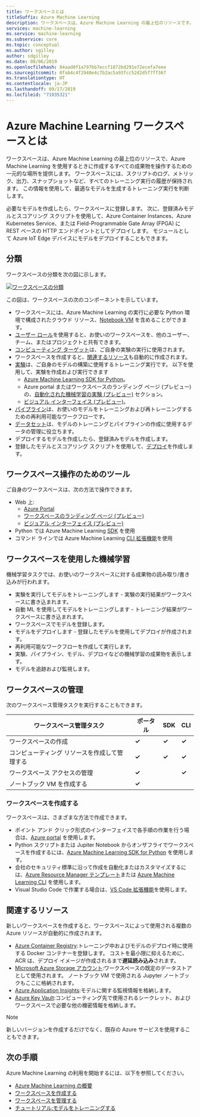 ```yaml
---
title: ワークスペースとは
titleSuffix: Azure Machine Learning
description: ワークスペースは、Azure Machine Learning の最上位のリソースです。 スクリプトのログ、メトリック、出力、スナップショットなど、すべてのトレーニング実行の履歴も保持されています。 この情報を使用して、最適なモデルを生成するトレーニング実行を判断します
services: machine-learning
ms.service: machine-learning
ms.subservice: core
ms.topic: conceptual
ms.author: sgilley
author: sdgilley
ms.date: 08/06/2019
ms.openlocfilehash: 84aad0f1a797bb7eccf1872bd291e72ecefa7eee
ms.sourcegitcommit: 0fab4c4f2940e4c7b2ac5a93fcc52d2d5f7ff367
ms.translationtype: HT
ms.contentlocale: ja-JP
ms.lasthandoff: 09/17/2019
ms.locfileid: "71035321"
---
```

# <a name="what-is-an-azure-machine-learning-workspace"></a>Azure Machine Learning ワークスペースとは

ワークスペースは、Azure Machine Learning の最上位のリソースで、Azure Machine Learning を使用するときに作成するすべての成果物を操作するための一元的な場所を提供します。  ワークスペースには、スクリプトのログ、メトリック、出力、スナップショットなど、すべてのトレーニング実行の履歴が保持されます。 この情報を使用して、最適なモデルを生成するトレーニング実行を判断します。  

必要なモデルを作成したら、ワークスペースに登録します。 次に、登録済みモデルとスコアリング スクリプトを使用して、Azure Container Instances、Azure Kubernetes Service、または Field-Programmable Gate Array (FPGA) に REST ベースの HTTP エンドポイントとしてデプロイします。 モジュールとして Azure IoT Edge デバイスにモデルをデプロイすることもできます。

## <a name="taxonomy"></a>分類 

ワークスペースの分類を次の図に示します。

[![ワークスペースの分類](./media/concept-azure-machine-learning-architecture/azure-machine-learning-taxonomy.png)](./media/concept-azure-machine-learning-architecture/azure-machine-learning-taxonomy.png#lightbox)

この図は、ワークスペースの次のコンポーネントを示しています。

+ ワークスペースには、Azure Machine Learning の実行に必要な Python 環境で構成されたクラウド リソース、[Notebook VM](tutorial-1st-experiment-sdk-setup.md) を含めることができます。
+ [ユーザー ロール](how-to-assign-roles.md)を使用すると、お使いのワークスペースを、他のユーザー、チーム、またはプロジェクトと共有できます。
+ [コンピューティング ターゲット](concept-azure-machine-learning-architecture.md#compute-targets)は、ご自身の実験の実行に使用されます。
+ ワークスペースを作成すると、[関連するリソース](#resources)も自動的に作成されます。
+ [実験](concept-azure-machine-learning-architecture.md#experiments)は、ご自身のモデルの構築に使用するトレーニング実行です。  以下を使用して、実験を作成および実行できます
    + [Azure Machine Learning SDK for Python](https://docs.microsoft.com/python/api/overview/azure/ml/intro?view=azure-ml-py)。
    + Azure portal またはワークスペースのランディング ページ (プレビュー) の、[自動化された機械学習の実験 (プレビュー)](how-to-create-portal-experiments.md) セクション。
    + [ビジュアル インターフェイス (プレビュー)](ui-concept-visual-interface.md)。
+ [パイプライン](concept-azure-machine-learning-architecture.md#ml-pipelines)は、お使いのモデルをトレーニングおよび再トレーニングするための再利用可能なワークフローです。
+ [データセット](concept-azure-machine-learning-architecture.md#datasets-and-datastores)は、モデルのトレーニングとパイプラインの作成に使用するデータの管理に役立ちます。
+ デプロイするモデルを作成したら、登録済みモデルを作成します。
+ 登録したモデルとスコアリング スクリプトを使用して、[デプロイ](concept-azure-machine-learning-architecture.md#deployment)を作成します。

## <a name="tools-for-workspace-interaction"></a>ワークスペース操作のためのツール

ご自身のワークスペースは、次の方法で操作できます。

+ Web 上:
    + [Azure Portal](https://portal.azure.com)
    + [ワークスペースのランディング ページ (プレビュー)](https://ml.azure.com)
    + [ビジュアル インターフェイス (プレビュー)](ui-concept-visual-interface.md)
+ Python では Azure Machine Learning [SDK](https://docs.microsoft.com/python/api/overview/azure/ml/intro?view=azure-ml-py) を使用
+ コマンド ラインでは Azure Machine Learning [CLI 拡張機能](https://docs.microsoft.com/azure/machine-learning/service/reference-azure-machine-learning-cli)を使用

## <a name="machine-learning-with-a-workspace"></a>ワークスペースを使用した機械学習

機械学習タスクでは、お使いのワークスペースに対する成果物の読み取り/書き込みが行われます。 

+ 実験を実行してモデルをトレーニングします - 実験の実行結果がワークスペースに書き込まれます。
+ 自動 ML を使用してモデルをトレーニングします - トレーニング結果がワークスペースに書き込まれます。
+ ワークスペースでモデルを登録します。
+ モデルをデプロイします - 登録したモデルを使用してデプロイが作成されます。
+ 再利用可能なワークフローを作成して実行します。
+ 実験、パイプライン、モデル、デプロイなどの機械学習の成果物を表示します。
+ モデルを追跡および監視します。




## <a name="workspace-management"></a>ワークスペースの管理

次のワークスペース管理タスクを実行することもできます。

| ワークスペース管理タスク   | ポータル              | SDK        | CLI        |
|---------------------------|------------------|------------|------------|
| ワークスペースの作成        | **&check;**     | **&check;** | **&check;** |
| コンピューティング リソースを作成して管理する    | **&check;**   | **&check;** |  **&check;**   |
| ワークスペース アクセスの管理    | **&check;**   | |  **&check;**    |
| ノートブック VM を作成する | **&check;**   | |     |

### <a name='create-workspace'></a> ワークスペースを作成する

ワークスペースは、さまざまな方法で作成できます。

* ポイント アンド クリック形式のインターフェイスで各手順の作業を行う場合は、[Azure portal](how-to-manage-workspace.md) を使用します。
* Python スクリプトまたは Jupiter Notebook からオンザフライでワークスペースを作成するには、[Azure Machine Learning SDK for Python](https://docs.microsoft.com/python/api/overview/azure/ml/intro?view=azure-ml-py#workspace) を使用します。
* 会社のセキュリティ標準に沿って作成を自動化またはカスタマイズするには、[Azure Resource Manager テンプレート](how-to-create-workspace-template.md)または [Azure Machine Learning CLI](reference-azure-machine-learning-cli.md) を使用します。
* Visual Studio Code で作業する場合は、[VS Code 拡張機能](how-to-vscode-tools.md#get-started-with-azure-machine-learning)を使用します。

## <a name="resources"></a> 関連するリソース

新しいワークスペースを作成すると、ワークスペースによって使用される複数の Azure リソースが自動的に作成されます。

+ [Azure Container Registry](https://azure.microsoft.com/services/container-registry/):トレーニング中およびモデルのデプロイ時に使用する Docker コンテナーを登録します。 コストを最小限に抑えるために、ACR は、デプロイ イメージが作成されるまで**遅延読み込み**されます。
+ [Microsoft Azure Storage アカウント](https://azure.microsoft.com/services/storage/):ワークスペースの既定のデータストアとして使用されます。  ノートブック VM で使用される Jupyter ノートブックもここに格納されます。
+ [Azure Application Insights](https://azure.microsoft.com/services/application-insights/):モデルに関する監視情報を格納します。
+ [Azure Key Vault](https://azure.microsoft.com/services/key-vault/):コンピューティング先で使用されるシークレット、およびワークスペースで必要な他の機密情報を格納します。

> [!NOTE]
> 新しいバージョンを作成するだけでなく、既存の Azure サービスを使用することもできます。

## <a name="next-steps"></a>次の手順

Azure Machine Learning の利用を開始するには、以下を参照してください。

+ [Azure Machine Learning の概要](overview-what-is-azure-ml.md)
+ [ワークスペースを作成する](how-to-manage-workspace.md)
+ [ワークスペースを管理する](how-to-manage-workspace.md)
+ [チュートリアル:モデルをトレーニングする](tutorial-train-models-with-aml.md)
